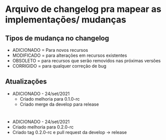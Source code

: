 # Arquivo de changelog pra mapear as implementações/ mudanças



## Tipos de mudança no changelog

- ADICIONADO =  Para novos recursos
- MODIFICADO = para alterações em recursos existentes
- OBSOLETO = para recursos que serão removidos nas próximas versões
- CORRIGIDO = para qualquer correção de bug


## Atualizações

- ADICIONADO - 24/set/2021
  - Criado melhoria para 0.1.0-rc
  - Criado merge da develop para release
#
- ADICIONADO - 24/set/2021
 - Criado melhoria para 0.2.0-rc
 - Criado tag 0.2.0-rc e pull request da develop -> release
